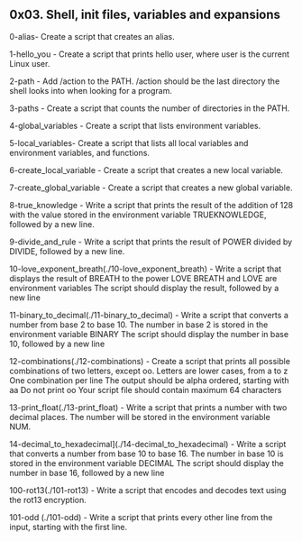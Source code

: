 ## 0x03. Shell, init files, variables and expansions

0-alias- Create a script that creates an alias.

1-hello_you - Create a script that prints hello user, where user is the current Linux user.

2-path - Add /action to the PATH. /action should be the last directory the shell looks into when looking for a program.

3-paths - Create a script that counts the number of directories in the PATH.

4-global_variables - Create a script that lists environment variables.

5-local_variables- Create a script that lists all local variables and environment variables, and functions.

6-create_local_variable - Create a script that creates a new local variable.

7-create_global_variable - Create a script that creates a new global variable.

8-true_knowledge - Write a script that prints the result of the addition of 128 with the value stored in the environment variable TRUEKNOWLEDGE, followed by a new line.

9-divide_and_rule - Write a script that prints the result of POWER divided by DIVIDE, followed by a new line.

10-love_exponent_breath(./10-love_exponent_breath) - Write a script that displays the result of BREATH to the power LOVE
BREATH and LOVE are environment variables
The script should display the result, followed by a new line

11-binary_to_decimal(./11-binary_to_decimal) - Write a script that converts a number from base 2 to base 10.
The number in base 2 is stored in the environment variable BINARY
The script should display the number in base 10, followed by a new line

12-combinations(./12-combinations) - Create a script that prints all possible combinations of two letters, except oo.
Letters are lower cases, from a to z
One combination per line
The output should be alpha ordered, starting with aa
Do not print oo
Your script file should contain maximum 64 characters

13-print_float(./13-print_float) - Write a script that prints a number with two decimal places.
The number will be stored in the environment variable NUM.

14-decimal_to_hexadecimal](./14-decimal_to_hexadecimal) - Write a script that converts a number from base 10 to base 16.
The number in base 10 is stored in the environment variable DECIMAL
The script should display the number in base 16, followed by a new line

100-rot13(./101-rot13) - Write a script that encodes and decodes text using the rot13 encryption.

101-odd (./101-odd) - Write a script that prints every other line from the input, starting with the first line.

